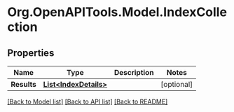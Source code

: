 # Org.OpenAPITools.Model.IndexCollection

## Properties

Name | Type | Description | Notes
------------ | ------------- | ------------- | -------------
**Results** | [**List&lt;IndexDetails&gt;**](IndexDetails.md) |  | [optional] 

[[Back to Model list]](../../README.md#documentation-for-models) [[Back to API list]](../../README.md#documentation-for-api-endpoints) [[Back to README]](../../README.md)

